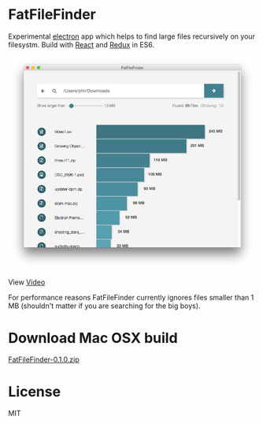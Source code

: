 # FatFileFinder

Experimental [electron](http://electron.atom.io/) app which helps to find large files recursively on your filesystm. Build with [React](https://facebook.github.io/react/) and [Redux](https://github.com/rackt/redux) in ES6.

![FatFileFinder](assets/fatFileFinder.png)

View [Video](https://youtu.be/6KVVW3l_XDs) 

For performance reasons FatFileFinder currently ignores files smaller than 1 MB (shouldn't matter if you are searching for the big boys).

# Download Mac OSX build

[FatFileFinder-0.1.0.zip](https://github.com/pwambach/fat-file-finder/releases/download/0.1.0/FatFileFinder-0.1.0.zip)

# License
MIT
